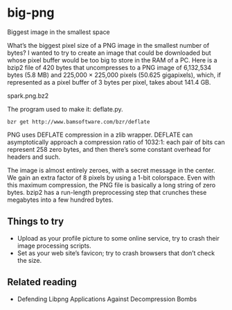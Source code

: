 # big-png

Biggest image in the smallest space

What’s the biggest pixel size of a PNG image in the smallest number of bytes? I wanted to try to create an image that could be downloaded but whose pixel buffer would be too big to store in the RAM of a PC. Here is a bzip2 file of 420 bytes that uncompresses to a PNG image of 6,132,534 bytes (5.8 MB) and 225,000 × 225,000 pixels (50.625 gigapixels), which, if represented as a pixel buffer of 3 bytes per pixel, takes about 141.4 GB.

spark.png.bz2

The program used to make it: deflate.py.

`bzr get http://www.bamsoftware.com/bzr/deflate`

PNG uses DEFLATE compression in a zlib wrapper. DEFLATE can asymptotically approach a compression ratio of 1032:1: each pair of bits can represent 258 zero bytes, and then there’s some constant overhead for headers and such.

The image is almost entirely zeroes, with a secret message in the center. We gain an extra factor of 8 pixels by using a 1-bit colorspace. Even with this maximum compression, the PNG file is basically a long string of zero bytes. bzip2 has a run-length preprocessing step that crunches these megabytes into a few hundred bytes.

## Things to try

* Upload as your profile picture to some online service, try to crash their image processing scripts.
* Set as your web site’s favicon; try to crash browsers that don’t check the size.

## Related reading

* Defending Libpng Applications Against Decompression Bombs
